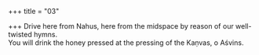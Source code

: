 +++
title = "03"

+++
Drive here from Nahus, here from the midspace by reason of our  well-twisted hymns.  
You will drink the honey pressed at the pressing of the Kaṇvas, o Aśvins. 